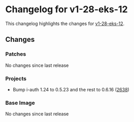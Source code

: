 # Changelog for v1-28-eks-12

This changelog highlights the changes for [v1-28-eks-12](https://github.com/aws/eks-distro/tree/v1-28-eks-12).

## Changes

### Patches
No changes since last release

### Projects
* Bump i-auth 1.24 to 0.5.23 and the rest to 0.6.16 ([2638](https://github.com/aws/eks-distro/pull/2638))

### Base Image
No changes since last release


